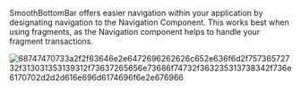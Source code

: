 SmoothBottomBar offers easier navigation within your application by designating navigation to the Navigation Component. This works best when using fragments, as the Navigation component helps to handle your fragment transactions.


![68747470733a2f2f63646e2e6472696262626c652e636f6d2f75736572732f313031353139312f73637265656e73686f74732f363235313738342f736e6170702d2d2d616e696d6174696f6e2e676966](https://user-images.githubusercontent.com/20350374/137993326-a172f381-96bb-40ac-9ba1-4757d26dca7a.gif)
